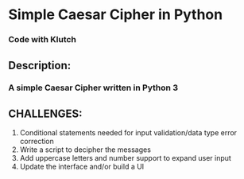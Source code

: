 # Simple Caesar Cipher in Python
### Code with Klutch

## Description:
### A simple Caesar Cipher written in Python 3

## CHALLENGES:
1. Conditional statements needed for input validation/data type error correction
2. Write a script to decipher the messages
3. Add uppercase letters and number support to expand user input 
4. Update the interface and/or build a UI 

